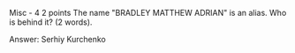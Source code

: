 Misc - 4
2 points
The name "BRADLEY MATTHEW ADRIAN" is an alias. Who is behind it? (2 words).

Answer: Serhiy Kurchenko
